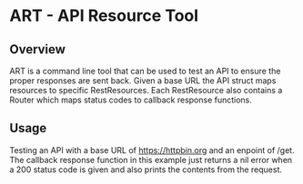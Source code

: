 # ART - API Resource Tool

## Overview
ART is a command line tool that can be used to test an API to ensure the proper
responses are sent back. Given a base URL the API struct maps resources to specific
RestResources. Each RestResource also contains a Router which maps status codes to
callback response functions. 

## Usage
Testing an API with a base URL of https://httpbin.org and an enpoint of /get.
The callback response function in this example just returns a nil error when a 200 status code
is given and also prints the contents from the request. 
